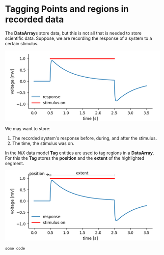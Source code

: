 # Tagging Points and regions in recorded data

The **DataArray**s store data, but this is not all that is needed to
store scientific data. Suppose, we are recording the response of a
system to a certain stimulus.

![simple_tag_plot](./images/tag1.png "a system's response to a stimulus")

We may want to store:

1. The recorded system's response before, during, and after the stimulus.
2. The time, the stimulus was on.

In the *NIX* data model **Tag** entities are used to tag regions in a
**DataArray**. For this the **Tag** stores the **position** and the
**extent** of the highlighted segment.

![simple_tag_plot](./images/tag2.png "a system's response to a stimulus")

```c++
some code
```
